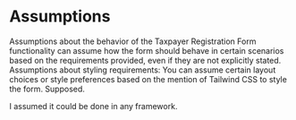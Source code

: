 # Assumptions

Assumptions about the behavior of the Taxpayer Registration Form functionality can assume how the form should behave in certain scenarios based on the requirements provided, even if they are not explicitly stated.
Assumptions about styling requirements: You can assume certain layout choices or style preferences based on the mention of Tailwind CSS to style the form.
Supposed.

I assumed it could be done in any framework.

